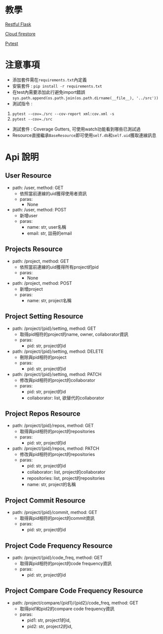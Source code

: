 # 教學
[Restful Flask](https://www.youtube.com/watch?v=GMppyAPbLYk&t=3043s&ab_channel=TechWithTim)

[Cloud firestore](https://firebase.google.com/docs/firestore/quickstart?hl=zh-cn#python)

[Pytest](https://myapollo.com.tw/zh-tw/pytest/)

# 注意事項
- 添加套件需在`requirements.txt`內定義
- 安裝套件 : `pip install -r requirements.txt`
- 在test內需要添加此行避免import錯誤`sys.path.append(os.path.join(os.path.dirname(__file__), '../src'))`
- 測試指令 :  
1.    `pytest --cov=./src --cov-report xml:cov.xml -s`  
2.    `pytest --cov=./src`
- 測試套件 : Coverage Gutters, 可使用watch功能看到哪些已測試過
- Resource直接繼承`BaseResource`即可使用`self.db`和`self.uid`獲取連線訊息

# Api 說明
## User Resource
* path: /user, method: GET
    * 依照當前連線的uid獲得使用者資訊
    * paras:
        * None
* path: /user, method: POST
    * 新增user
    * paras:
        * name: str, user名稱
        * email: str, 註冊的email
        
## Projects Resource
* path: /project, method: GET
    * 依照當前連線的uid獲得所有project的pid
    * paras:
        * None
* path: /project, method: POST
    * 新增project
    * paras:
        * name: str, project名稱
        
## Project Setting Resource
* path: /project/{pid}/setting, method: GET
    * 取得pid相符的project的name, owner, collaborator資訊
    * paras:
        * pid: str, project的id
* path: /project/{pid}/setting, method: DELETE
    * 刪除與pid相符的project
    * paras:
        * pid: str, project的id
* path: /project/{pid}/setting, method: PATCH
    * 修改與pid相符的project的collaborator
    * paras:
        * pid: str, project的id
        * collaborator: list, 欲替代的collaborator
        
## Project Repos Resource
* path: /project/{pid}/repos, method: GET
    * 取得與pid相符的project的repositories
    * paras:
        * pid: str, project的id
* path: /project/{pid}/repos, method: PATCH
    * 修改與pid相符的project的repositories
    * paras:
        * pid: str, project的id
        * collaborator: list, project的collaborator
        * repositories: list, project的repositories
        * name: str, project的名稱
        
## Project Commit Resource
* path: /project/{pid}/commit, method: GET
    * 取得與pid相符的project的commit資訊
    * paras:
        * pid: str, project的id
      
## Project Code Frequency Resource
* path: /project/{pid}/code_freq, method: GET
    * 取得與pid相符的project的code frequency資訊
    * paras:
        * pid: str, project的id
        
## Project Compare Code Frequency Resource
* path: /project/compare/{pid1}/{pid2}/code_freq, method: GET
    * 取得pid1和pid2的compare code frequency資訊
    * paras:
        * pid1: str, project1的id,
        * pid2: str, project2的id,
        
